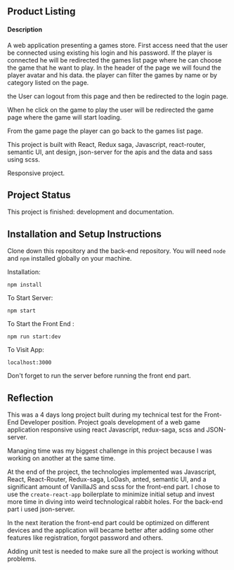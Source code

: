 ## Product Listing

#### Description

A web application presenting a games store. First access need that the user be connected using existing his login and his password.
If the player is connected he will be redirected the games list page where he can choose the game that he want to play.
In the header of the page we will found the player avatar and his data.
the player can filter the games by name or by category listed on the page.

the User can logout from this page and then be redirected to the login page.

When he click on the game to play the user will be redirected the game page where the game will start loading.

From the game page the player can go back to the games list page.


This project is built with React, Redux saga, Javascript, react-router, semantic UI, ant design, json-server for the apis and the data and sass using scss.

Responsive project.

## Project Status

This project is finished: development and documentation.


## Installation and Setup Instructions

Clone down this repository and the back-end repository. You will need `node` and `npm` installed globally on your machine.  

Installation:

`npm install`  


To Start Server:

`npm start`  

To Start the Front End :

`npm run start:dev`  

To Visit App:

`localhost:3000`  

Don't forget to run the server before running the front end part.



## Reflection

This was a 4 days long project built during my technical test for the Front-End Developer position. Project goals development of a web game application responsive using react Javascript, redux-saga, scss and JSON-server. 
 

Managing time was my biggest challenge in this project because I was working on another at the same time.

At the end of the project, the technologies implemented was Javascript, React, React-Router, Redux-saga, LoDash, anted, semantic UI, and a significant amount of VanillaJS and scss for the front-end part. I chose to use the `create-react-app` boilerplate to minimize initial setup and invest more time in diving into weird technological rabbit holes.
For the back-end part i used json-server.


In the next iteration the front-end part could be optimized on different devices and the application will became better after adding some other features like registration, forgot password and others.

Adding unit test is needed to make sure all the project is working without problems.

